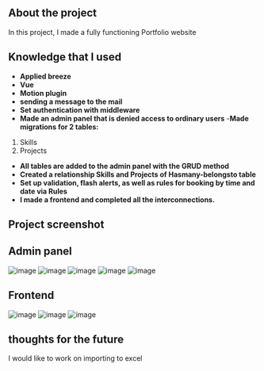 ## About the project
In this project, I made a fully functioning Portfolio website


## Knowledge that I used

- **Applied breeze**
- **Vue**
- **Motion plugin**
- **sending a message to the mail**
- **Set authentication with middleware**
- **Made an admin panel that is denied access to ordinary users**
-**Made migrations for 2 tables:**
1. Skills
2. Projects

- **All tables are added to the admin panel with the GRUD method**
- **Created a relationship Skills and Projects of Hasmany-belongsto table**
- **Set up validation, flash alerts, as well as rules for booking by time and date via Rules**
- **I made a frontend and completed all the interconnections.**

## Project screenshot
## Admin panel
![image](https://user-images.githubusercontent.com/67556607/197198781-f0693f93-f646-46c0-8b25-ff6616d9a6cc.png)
![image](https://user-images.githubusercontent.com/67556607/197198812-ee22e7fc-f454-464f-97c3-e7d32cee91a2.png)
![image](https://user-images.githubusercontent.com/67556607/197198942-9a6ced05-1f33-4af4-b2ab-5101bccfef0d.png)
![image](https://user-images.githubusercontent.com/67556607/197198976-ae321193-07e1-4836-9705-c1602cf7caeb.png)
![image](https://user-images.githubusercontent.com/67556607/197199039-fe9ea72b-7b10-4972-b007-de7e56350f1f.png)



## Frontend
![image](https://user-images.githubusercontent.com/67556607/197198613-0f9bfa3d-8c63-4e2c-8c83-0d6925fcd564.png)
![image](https://user-images.githubusercontent.com/67556607/197198678-f8cbb6dc-7376-4ff9-b462-97be207e29a2.png)
![image](https://user-images.githubusercontent.com/67556607/197198555-2450854b-2d30-4bb1-9106-d9f7bf3e935f.png)




## thoughts for the future
I would like to work on importing to excel
